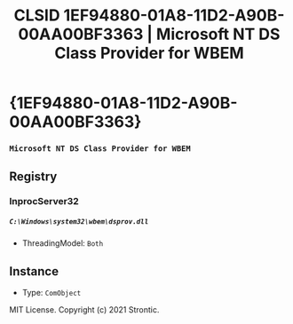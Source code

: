 ﻿---
title: "CLSID 1EF94880-01A8-11D2-A90B-00AA00BF3363 | Microsoft NT DS Class Provider for WBEM"
excerpt: What is COM-Object CLSID 1EF94880-01A8-11D2-A90B-00AA00BF3363?
---

# {1EF94880-01A8-11D2-A90B-00AA00BF3363}

### `Microsoft NT DS Class Provider for WBEM`

## Registry


### InprocServer32

##### `C:\Windows\system32\wbem\dsprov.dll`
* ThreadingModel: `Both`

## Instance

* Type: `ComObject`

MIT License. Copyright (c) 2021 Strontic.


